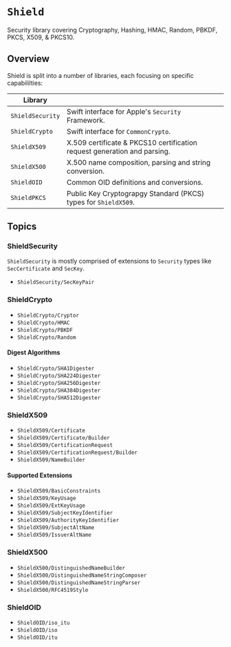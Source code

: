 # ``Shield``

Security library covering Cryptography, Hashing, HMAC, Random, PBKDF, PKCS, X509, & PKCS10.

## Overview

Shield is split into a number of libraries, each focusing on specific capabililties:

| Library             |                                                                           |
|---------------------|---------------------------------------------------------------------------|
| ``ShieldSecurity``  | Swift interface for Apple's `Security` Framework.                         |
| ``ShieldCrypto``    | Swift interface for `CommonCrypto`.                                       |
| ``ShieldX509``      | X.509 certificate & PKCS10 certification request generation and parsing.  |
| ``ShieldX500``      | X.500 name composition, parsing and string conversion.                    |
| ``ShieldOID``       | Common OID definitions and conversions.                                   |
| ``ShieldPKCS``      | Public Key Cryptograpgy Standard (PKCS) types for ``ShieldX509``.         |


## Topics

### ShieldSecurity

``ShieldSecurity`` is mostly comprised of extensions to `Security` types like `SecCertificate` and `SecKey`.

- ``ShieldSecurity/SecKeyPair``

### ShieldCrypto

- ``ShieldCrypto/Cryptor``
- ``ShieldCrypto/HMAC``
- ``ShieldCrypto/PBKDF``
- ``ShieldCrypto/Random``

#### Digest Algorithms

- ``ShieldCrypto/SHA1Digester``
- ``ShieldCrypto/SHA224Digester``
- ``ShieldCrypto/SHA256Digester``
- ``ShieldCrypto/SHA384Digester``
- ``ShieldCrypto/SHA512Digester``

### ShieldX509

- ``ShieldX509/Certificate``
- ``ShieldX509/Certificate/Builder``
- ``ShieldX509/CertificationRequest``
- ``ShieldX509/CertificationRequest/Builder``
- ``ShieldX509/NameBuilder``

#### Supported Extensions

- ``ShieldX509/BasicConstraints``
- ``ShieldX509/KeyUsage``
- ``ShieldX509/ExtKeyUsage``
- ``ShieldX509/SubjectKeyIdentifier``
- ``ShieldX509/AuthorityKeyIdentifier``
- ``ShieldX509/SubjectAltName``
- ``ShieldX509/IssuerAltName``

### ShieldX500

- ``ShieldX500/DistinguishedNameBuilder``
- ``ShieldX500/DistinguishedNameStringComposer``
- ``ShieldX500/DistinguishedNameStringParser``
- ``ShieldX500/RFC4519Style``

### ShieldOID

- ``ShieldOID/iso_itu``
- ``ShieldOID/iso``
- ``ShieldOID/itu``
